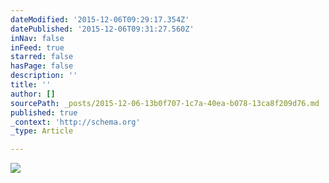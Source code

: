 ```yaml
---
dateModified: '2015-12-06T09:29:17.354Z'
datePublished: '2015-12-06T09:31:27.560Z'
inNav: false
inFeed: true
starred: false
hasPage: false
description: ''
title: ''
author: []
sourcePath: _posts/2015-12-06-13b0f707-1c7a-40ea-b078-13ca8f209d76.md
published: true
_context: 'http://schema.org'
_type: Article

---
```

![](https://the-grid-user-content.s3-us-west-2.amazonaws.com/32415922-d4b3-4865-ae8c-d97aaec06635.jpg)